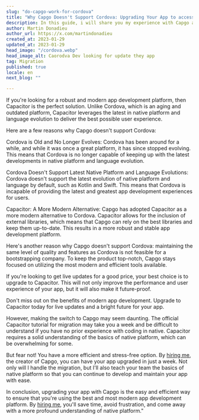 ```yaml
---
slug: "do-capgo-work-for-cordova"
title: "Why Capgo Doesn't Support Cordova: Upgrading Your App to access live Updates"
description: In this guide, i will share you my experience with Capgo and Cordova.
author: Martin Donadieu
author_url: https://x.com/martindonadieu
created_at: 2023-01-29
updated_at: 2023-01-29
head_image: "/cordova.webp"
head_image_alt: Caorodva Dev looking for update they app
tag: Migration
published: true
locale: en
next_blog: ""

---
```


If you're looking for a robust and modern app development platform, then Capacitor is the perfect solution. Unlike Cordova, which is an aging and outdated platform, Capacitor leverages the latest in native platform and language evolution to deliver the best possible user experience.

Here are a few reasons why Capgo doesn't support Cordova:

Cordova is Old and No Longer Evolves: Cordova has been around for a while, and while it was once a great platform, it has since stopped evolving. This means that Cordova is no longer capable of keeping up with the latest developments in native platform and language evolution.

Cordova Doesn't Support Latest Native Platform and Language Evolutions: Cordova doesn't support the latest evolution of native platform and language by default, such as Kotlin and Swift. This means that Cordova is incapable of providing the latest and greatest app development experiences for users.

Capacitor: A More Modern Alternative: Capgo has adopted Capacitor as a more modern alternative to Cordova. Capacitor allows for the inclusion of external libraries, which means that Capgo can rely on the best libraries and keep them up-to-date. This results in a more robust and stable app development platform.

Here's another reason why Capgo doesn't support Cordova: maintaining the same level of quality and features as Cordova is not feasible for a bootstrapping company. To keep the product top-notch, Capgo stays focused on utilizing the most modern and efficient tools available.

If you're looking to get live updates for a good price, your best choice is to upgrade to Capacitor. This will not only improve the performance and user experience of your app, but it will also make it future-proof.

Don't miss out on the benefits of modern app development. Upgrade to Capacitor today for live updates and a bright future for your app.

However, making the switch to Capgo may seem daunting. The official Capacitor tutorial for migration may take you a week and be difficult to understand if you have no prior experience with coding in native. Capacitor requires a solid understanding of the basics of native platform, which can be overwhelming for some.

But fear not! You have a more efficient and stress-free option. By [hiring me](https://cal.com/martindonadieu/convert-your-cordova-app-to-capacitor/), the creator of Capgo, you can have your app upgraded in just a week. Not only will I handle the migration, but I'll also teach your team the basics of native platform so that you can continue to develop and maintain your app with ease.

In conclusion, upgrading your app with Capgo is the easy and efficient way to ensure that you're using the best and most modern app development platform. By [hiring me](https://cal.com/martindonadieu/convert-your-cordova-app-to-capacitor/), you'll save time, avoid frustration, and come away with a more profound understanding of native platform."
